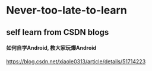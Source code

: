 # Never-too-late-to-learn
## self learn from CSDN blogs
#### 如何自学Android, 教大家玩爆Android
https://blog.csdn.net/xiaole0313/article/details/51714223

